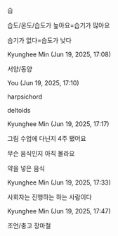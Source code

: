 습

습도/온도/습도가 높아요=습기가 많아요

습기가 없다=습도가 낮다

Kyunghee Min (Jun 19, 2025, 17:08)

서양/동양

You (Jun 19, 2025, 17:10)

harpsichord

deltoids

Kyunghee Min (Jun 19, 2025, 17:17)

그림 수업에 다닌지 4주 됐어요

무슨 음식인지 아직 몰라요

약을 넣은 음식

Kyunghee Min (Jun 19, 2025, 17:33)

사회자는 진행하는 하는 사람이다

Kyunghee Min (Jun 19, 2025, 17:47)

조언/충고
장마철